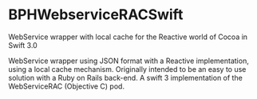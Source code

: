 # BPHWebserviceRACSwift
WebService wrapper with local cache for the Reactive world of Cocoa in Swift 3.0

WebService wrapper using JSON format with a Reactive implementation,
using a local cache mechanism.
Originally intended to be an easy to use solution with a Ruby on Rails back-end.
A swift 3 implementation of the WebServiceRAC (Objective C) pod.

